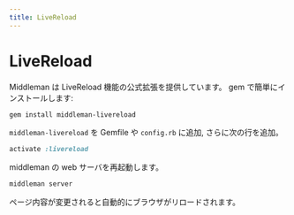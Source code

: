 ```yaml
---
title: LiveReload
---
```


# LiveReload

Middleman は LiveReload 機能の公式拡張を提供しています。 gem で簡単にインストールします:

``` bash
gem install middleman-livereload
```

`middleman-livereload` を Gemfile や `config.rb` に追加, さらに次の行を追加。

``` ruby
activate :livereload
```

middleman の web サーバを再起動します。

``` bash
middleman server
```

ページ内容が変更されると自動的にブラウザがリロードされます。
